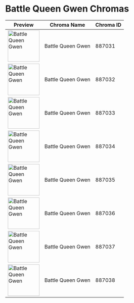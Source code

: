# Battle Queen Gwen Chromas

| Preview | Chroma Name | Chroma ID |
|---|---|---|
| <img src='https://raw.communitydragon.org/latest/plugins/rcp-be-lol-game-data/global/default/v1/champion-chroma-images/887/887031.png' alt='Battle Queen Gwen' width='100'> | Battle Queen Gwen | 887031 |
| <img src='https://raw.communitydragon.org/latest/plugins/rcp-be-lol-game-data/global/default/v1/champion-chroma-images/887/887032.png' alt='Battle Queen Gwen' width='100'> | Battle Queen Gwen | 887032 |
| <img src='https://raw.communitydragon.org/latest/plugins/rcp-be-lol-game-data/global/default/v1/champion-chroma-images/887/887033.png' alt='Battle Queen Gwen' width='100'> | Battle Queen Gwen | 887033 |
| <img src='https://raw.communitydragon.org/latest/plugins/rcp-be-lol-game-data/global/default/v1/champion-chroma-images/887/887034.png' alt='Battle Queen Gwen' width='100'> | Battle Queen Gwen | 887034 |
| <img src='https://raw.communitydragon.org/latest/plugins/rcp-be-lol-game-data/global/default/v1/champion-chroma-images/887/887035.png' alt='Battle Queen Gwen' width='100'> | Battle Queen Gwen | 887035 |
| <img src='https://raw.communitydragon.org/latest/plugins/rcp-be-lol-game-data/global/default/v1/champion-chroma-images/887/887036.png' alt='Battle Queen Gwen' width='100'> | Battle Queen Gwen | 887036 |
| <img src='https://raw.communitydragon.org/latest/plugins/rcp-be-lol-game-data/global/default/v1/champion-chroma-images/887/887037.png' alt='Battle Queen Gwen' width='100'> | Battle Queen Gwen | 887037 |
| <img src='https://raw.communitydragon.org/latest/plugins/rcp-be-lol-game-data/global/default/v1/champion-chroma-images/887/887038.png' alt='Battle Queen Gwen' width='100'> | Battle Queen Gwen | 887038 |
